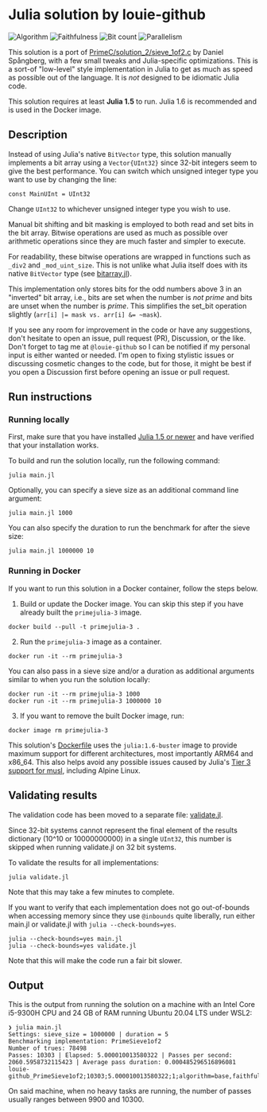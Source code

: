 # Julia solution by louie-github

![Algorithm](https://img.shields.io/badge/Algorithm-base-green)
![Faithfulness](https://img.shields.io/badge/Faithful-yes-green)
![Bit count](https://img.shields.io/badge/Bits-1-green)
![Parallelism](https://img.shields.io/badge/Parallel-no-green)

This solution is a port of [PrimeC/solution_2/sieve_1of2.c](../../PrimeC/solution_2/sieve_1of2.c)
by Daniel Spångberg, with a few small tweaks and Julia-specific
optimizations. This is a sort-of "low-level" style implementation in
Julia to get as much as speed as possible out of the language. It is
_not_ designed to be idiomatic Julia code.

This solution requires at least **Julia 1.5** to run. Julia 1.6 is
recommended and is used in the Docker image.

## Description

Instead of using Julia's native `BitVector` type, this solution
manually implements a bit array using a `Vector{UInt32}` since 32-bit
integers seem to give the best performance. You can switch which
unsigned integer type you want to use by changing the line:

```
const MainUInt = UInt32
```

Change `UInt32` to whichever unsigned integer type you wish to use.

Manual bit shifting and bit masking is employed to both read and set
bits in the bit array. Bitwise operations are used as much as possible
over arithmetic operations since they are much faster and simpler to
execute.

For readability, these bitwise operations are wrapped in functions such
as `_div2` and `_mod_uint_size`. This is not unlike what Julia itself
does with its native `BitVector` type (see
[bitarray.jl](https://github.com/JuliaLang/julia/blob/master/base/bitarray.jl)).

This implementation only stores bits for the odd numbers above 3 in an
"inverted" bit array, i.e., bits are set when the number is _not prime_
and bits are unset when the number is _prime_. This simplifies the
set_bit operation slightly (`arr[i] |= mask vs. arr[i] &= ~mask`).

If you see any room for improvement in the code or have any
suggestions, don't hesitate to open an issue, pull request (PR),
Discussion, or the like. Don't forget to tag me at `@louie-github` so I
can be notified if my personal input is either wanted or needed.
I'm open to fixing stylistic issues or discussing cosmetic changes to
the code, but for those, it might be best if you open a Discussion
first before opening an issue or pull request.

## Run instructions

### Running locally

First, make sure that you have installed
[Julia 1.5 or newer](https://julialang.org/downloads/) and have
verified that your installation works.

To build and run the solution locally, run the following command:

```
julia main.jl
```

Optionally, you can specify a sieve size as an additional command line argument:

```
julia main.jl 1000
```

You can also specify the duration to run the benchmark for after the
sieve size:

```
julia main.jl 1000000 10
```

### Running in Docker

If you want to run this solution in a Docker container, follow the steps below.

1. Build or update the Docker image. You can skip this step if you have
   already built the `primejulia-3` image.

```
docker build --pull -t primejulia-3 .
```

2. Run the `primejulia-3` image as a container.

```
docker run -it --rm primejulia-3
```

You can also pass in a sieve size and/or a duration as additional
arguments similar to when you run the solution locally:

```
docker run -it --rm primejulia-3 1000
docker run -it --rm primejulia-3 1000000 10
```

3. If you want to remove the built Docker image, run:

```
docker image rm primejulia-3
```

This solution's [Dockerfile](Dockerfile) uses the `julia:1.6-buster`
image to provide maximum support for different architectures, most
importantly ARM64 and x86_64. This also helps avoid any possible issues
caused by Julia's [Tier 3 support for musl](https://julialang.org/downloads/#currently_supported_platforms),
including Alpine Linux.

## Validating results

The validation code has been moved to a separate file:
[validate.jl](validate.jl).

Since 32-bit systems cannot represent the final element of the results
dictionary (10^10 or 10000000000) in a single `UInt32`, this number is
skipped when running validate.jl on 32 bit systems.

To validate the results for all implementations:

```
julia validate.jl
```

Note that this may take a few minutes to complete.

If you want to verify that each implementation does not go
out-of-bounds when accessing memory since they use `@inbounds` quite
liberally, run either main.jl or validate.jl with
`julia --check-bounds=yes`.

```
julia --check-bounds=yes main.jl
julia --check-bounds=yes validate.jl
```

Note that this will make the code run a fair bit slower.

## Output

This is the output from running the solution on a machine with an Intel
Core i5-9300H CPU and 24 GB of RAM running Ubuntu 20.04 LTS under WSL2:

```
❯ julia main.jl
Settings: sieve_size = 1000000 | duration = 5
Benchmarking implementation: PrimeSieve1of2
Number of trues: 78498
Passes: 10303 | Elapsed: 5.000010013580322 | Passes per second: 2060.5958732115423 | Average pass duration: 0.000485296516896081
louie-github_PrimeSieve1of2;10303;5.000010013580322;1;algorithm=base,faithful=yes,bits=1
```

On said machine, when no heavy tasks are running, the number of passes
usually ranges between 9900 and 10300.
